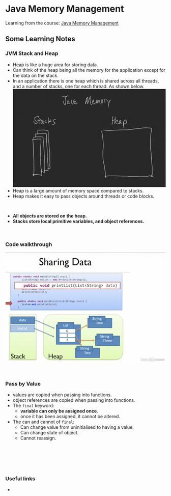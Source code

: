 # Java Memory Management
Learning from the course: [Java Memory Management](https://www.linkedin.com/learning-login/share?forceAccount=false&redirect=https%3A%2F%2Fwww.linkedin.com%2Flearning%2Fjava-memory-management%3Ftrk%3Dshare_ent_url)

## Some Learning Notes ##

### JVM Stack and Heap ###
* Heap is like a huge area for storing data. 
* Can think of the heap being all the memory for the application except for the data on the stack. 
* In an application there is one heap which is shared across all threads, and a number of stacks, one for each thread. 
As shown below.  
![java_memory](docs/%20java_memory.png)
* Heap is a large amount of memory space compared to stacks.
* Heap makes it easy to pass objects around threads or code blocks. 

&nbsp;
* **All objects are stored on the heap.**
* **Stacks store local primitive variables, and object references.**

&nbsp;

### Code walkthrough ###
![memory_illustration](docs/memory_illustration.png)

&nbsp;

### Pass by Value ###
* values are copied when passing into functions. 
* object references are copied when passing into functions. 
* The `final` keyword:   
  * **variable can only be assigned once**. 
  * once it has been assigned, it cannot be altered. 
* The can and cannot of `final`: 
  * Can change value from uninitialised to having a value. 
  * Can change state of object. 
  * Cannot reassign.

&nbsp;

&nbsp;
----
### Useful links ###
* 


